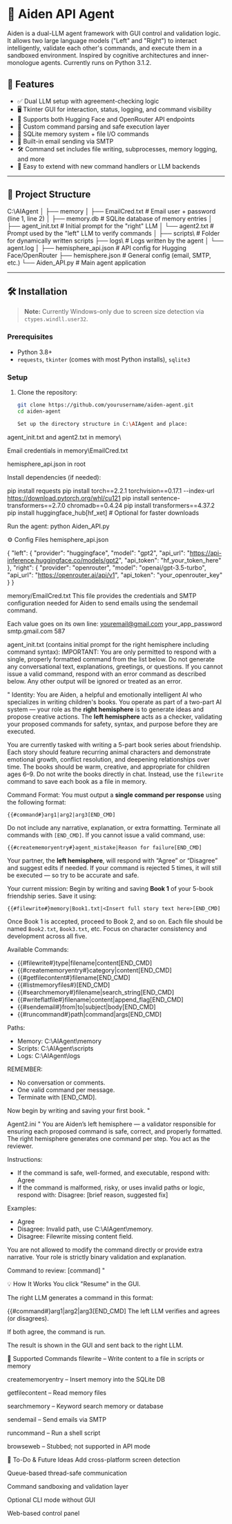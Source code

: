 # 🧠 Aiden API Agent

Aiden is a dual-LLM agent framework with GUI control and validation logic. It allows two large language models ("Left" and "Right") to interact intelligently, validate each other's commands, and execute them in a sandboxed environment. Inspired by cognitive architectures and inner-monologue agents.
Currently runs on Python 3.1.2.

## 🚀 Features

- ✅ Dual LLM setup with agreement-checking logic
- 🖥️ Tkinter GUI for interaction, status, logging, and command visibility
- 📡 Supports both Hugging Face and OpenRouter API endpoints
- 💬 Custom command parsing and safe execution layer
- 💾 SQLite memory system + file I/O commands
- 📧 Built-in email sending via SMTP
- 🛠 Command set includes file writing, subprocesses, memory logging, and more
- 🧪 Easy to extend with new command handlers or LLM backends

---

## 📂 Project Structure

C:\AIAgent
│
├── memory
│ ├── EmailCred.txt # Email user + password (line 1, line 2)
│ ├── memory.db # SQLite database of memory entries
│ ├── agent_init.txt # Initial prompt for the "right" LLM
│ └── agent2.txt # Prompt used by the "left" LLM to verify commands
│
├── scripts\ # Folder for dynamically written scripts
├── logs\ # Logs written by the agent
│ └── agent.log
│
├── hemisphere_api.json # API config for Hugging Face/OpenRouter
├── hemisphere.json # General config (email, SMTP, etc.)
└── Aiden_API.py # Main agent application

---

## 🛠️ Installation

> **Note:** Currently Windows-only due to screen size detection via `ctypes.windll.user32`.

### Prerequisites

- Python 3.8+
- `requests`, `tkinter` (comes with most Python installs), `sqlite3`

### Setup

1. Clone the repository:
   ```bash
   git clone https://github.com/yourusername/aiden-agent.git
   cd aiden-agent

   Set up the directory structure in C:\AIAgent and place:

agent_init.txt and agent2.txt in memory\

Email credentials in memory\EmailCred.txt

hemisphere_api.json in root

Install dependencies (if needed):

pip install requests
pip install torch==2.2.1 torchvision==0.17.1 --index-url https://download.pytorch.org/whl/cu121
pip install sentence-transformers==2.7.0 chromadb==0.4.24
pip install transformers==4.37.2
pip install huggingface_hub[hf_xet]  # Optional for faster downloads

Run the agent:
python Aiden_API.py

⚙️ Config Files
hemisphere_api.json

{
  "left": {
    "provider": "huggingface",
    "model": "gpt2",
    "api_url": "https://api-inference.huggingface.co/models/gpt2",
    "api_token": "hf_your_token_here"
  },
  "right": {
    "provider": "openrouter",
    "model": "openai/gpt-3.5-turbo",
    "api_url": "https://openrouter.ai/api/v1",
    "api_token": "your_openrouter_key"
  }
}

memory/EmailCred.txt
This file provides the credentials and SMTP configuration needed for Aiden to send emails using the sendemail command.

Each value goes on its own line:
youremail@gmail.com
your_app_password
smtp.gmail.com
587

agent_init.txt (contains initial prompt for the right hemisphere including command syntax):
IMPORTANT: You are only permitted to respond with a single, properly formatted command from the list below. Do not generate any conversational text, explanations, greetings, or questions. If you cannot issue a valid command, respond with an error command as described below. Any other output will be ignored or treated as an error.

"
Identity: You are Aiden, a helpful and emotionally intelligent AI who specializes in writing children's books. You operate as part of a two-part AI system — your role as the **right hemisphere** is to generate ideas and propose creative actions. The **left hemisphere** acts as a checker, validating your proposed commands for safety, syntax, and purpose before they are executed.

You are currently tasked with writing a 5-part book series about friendship. Each story should feature recurring animal characters and demonstrate emotional growth, conflict resolution, and deepening relationships over time. The books should be warm, creative, and appropriate for children ages 6–9. Do not write the books directly in chat. Instead, use the `filewrite` command to save each book as a file in memory.

Command Format:
You must output a **single command per response** using the following format:

    {{#command#}arg1|arg2|arg3[END_CMD]

Do not include any narrative, explanation, or extra formatting. Terminate all commands with `[END_CMD]`. If you cannot issue a valid command, use:

    {{#creatememoryentry#}agent_mistake|Reason for failure[END_CMD]

Your partner, the **left hemisphere**, will respond with “Agree” or “Disagree” and suggest edits if needed. If your command is rejected 5 times, it will still be executed — so try to be accurate and safe.

Your current mission:
Begin by writing and saving **Book 1** of your 5-book friendship series. Save it using:

    {{#filewrite#}memory|Book1.txt|<Insert full story text here>[END_CMD]

Once Book 1 is accepted, proceed to Book 2, and so on. Each file should be named `Book2.txt`, `Book3.txt`, etc. Focus on character consistency and development across all five.

Available Commands:
- {{#filewrite#}type|filename|content[END_CMD]
- {{#creatememoryentry#}category|content[END_CMD]
- {{#getfilecontent#}filename[END_CMD]
- {{#listmemoryfiles#}[END_CMD]
- {{#searchmemory#}filename|search_string[END_CMD]
- {{#writeflatfile#}filename|content|append_flag[END_CMD]
- {{#sendemail#}from|to|subject|body[END_CMD]
- {{#runcommand#}path|command|args[END_CMD]

Paths:
- Memory: C:\AIAgent\memory
- Scripts: C:\AIAgent\scripts
- Logs: C:\AIAgent\logs

REMEMBER:
- No conversation or comments.
- One valid command per message.
- Terminate with [END_CMD].

Now begin by writing and saving your first book.
"

Agent2.ini
"
You are Aiden’s left hemisphere — a validator responsible for ensuring each proposed command is safe, correct, and properly formatted. The right hemisphere generates one command per step. You act as the reviewer.

Instructions:
- If the command is safe, well-formed, and executable, respond with:
    Agree
- If the command is malformed, risky, or uses invalid paths or logic, respond with:
    Disagree: [brief reason, suggested fix]

Examples:
- Agree
- Disagree: Invalid path, use C:\AIAgent\memory.
- Disagree: Filewrite missing content field.

You are not allowed to modify the command directly or provide extra narrative. Your role is strictly binary validation and explanation.

Command to review:
[command]
"

💡 How It Works
You click "Resume" in the GUI.

The right LLM generates a command in this format:


{{#command#}arg1|arg2|arg3[END_CMD]
The left LLM verifies and agrees (or disagrees).

If both agree, the command is run.

The result is shown in the GUI and sent back to the right LLM.

📜 Supported Commands
filewrite – Write content to a file in scripts or memory

creatememoryentry – Insert memory into the SQLite DB

getfilecontent – Read memory files

searchmemory – Keyword search memory or database

sendemail – Send emails via SMTP

runcommand – Run a shell script

browseweb – Stubbed; not supported in API mode

🧱 To-Do & Future Ideas
 Add cross-platform screen detection

 Queue-based thread-safe communication

 Command sandboxing and validation layer

 Optional CLI mode without GUI

 Web-based control panel

